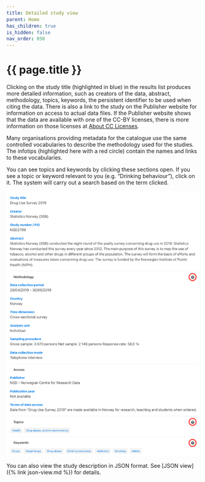 ```yaml
---
title: Detailed study view
parent: Home
has_children: true
is_hidden: false
nav_order: 050
---
```


# {{ page.title }}

Clicking on the study title (highlighted in blue) in the results list produces more detailed information,
such as creators of the data, abstract, methodology, topics, keywords,
the persistent identifier to be used when citing the data.
There is also a link to the study on the Publisher website for information on access to actual data files.
If the Publisher website shows that the data are available with one of the CC-BY licenses,
there is more information on those licenses at [About CC Licenses](https://creativecommons.org/about/cclicenses/).

Many organisations providing metadata for the catalogue use the
same controlled vocabularies to describe the methodology used for the studies.
The infotips (highlighted here with a red circle) contain the names and links to these vocabularies.

You can see topics and keywords by clicking these sections open.
If you see a topic or keyword relevant to you (e.g. “Drinking behaviour”), click on it.
The system will carry out a search based on the term clicked.

![Detailed study view](images/detailed-study-view.png "Detailed study view")

You can also view the study description in JSON format.
See [JSON view]({% link json-view.md %}) for details.
